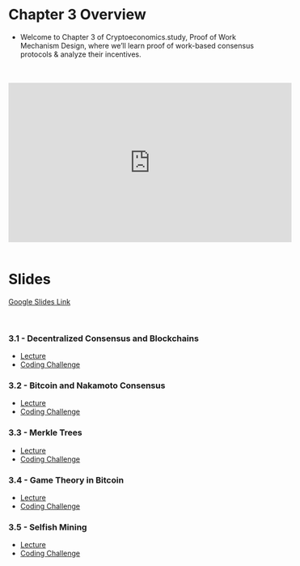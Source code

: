 <br />

# Chapter 3 Overview
- Welcome to Chapter 3 of Cryptoeconomics.study, Proof of Work Mechanism Design, where we’ll learn proof of work-based consensus protocols & analyze their incentives.


<br />
<br />
<iframe
	width="560"
	height="315"
	src="https://www.youtube-nocookie.com/embed/4tlaM53H4hc"
	frameborder="0"
	allow="accelerometer; autoplay; encrypted-media; gyroscope; picture-in-picture"
	allowfullscreen>
</iframe>
<br />
<br />

# Slides

[Google Slides Link](https://docs.google.com/presentation/d/1VFNbhQk949pTFp-k1pIfih9Tyr8ZLGJeigWyXD0nIHk/edit?usp=sharing)

<br />

### 3.1 - Decentralized Consensus and Blockchains
* [Lecture](https://cryptoeconomics.study/docs/en/sync/3.1-lecture)
* [Coding Challenge](https://cryptoeconomics.study/docs/en/sync/3.1-code-challenge)

### 3.2 - Bitcoin and Nakamoto Consensus
* [Lecture](https://cryptoeconomics.study/docs/en/sync/3.2-lecture)
* [Coding Challenge](https://cryptoeconomics.study/docs/en/sync/3.2-code-challenge)

### 3.3 - Merkle Trees
* [Lecture](https://cryptoeconomics.study/docs/en/sync/3.3-lecture)
* [Coding Challenge](https://cryptoeconomics.study/docs/en/sync/3.3-code-challenge)

### 3.4 - Game Theory in Bitcoin
* [Lecture](https://cryptoeconomics.study/docs/en/sync/3.4-lecture)
* [Coding Challenge](https://cryptoeconomics.study/docs/en/sync/3.4-code-challenge)

### 3.5 - Selfish Mining
* [Lecture](https://cryptoeconomics.study/docs/en/sync/3.5-lecture)
* [Coding Challenge](https://cryptoeconomics.study/docs/en/sync/3.5-code-challenge)